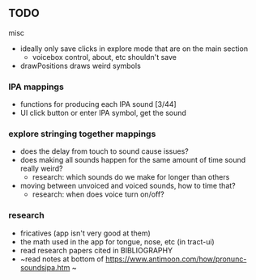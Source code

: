 ## TODO

misc

- ideally only save clicks in explore mode that are on the main section
  - voicebox control, about, etc shouldn't save
- drawPositions draws weird symbols

### IPA mappings

- functions for producing each IPA sound [3/44]
- UI click button or enter IPA symbol, get the sound

### explore stringing together mappings

- does the delay from touch to sound cause issues?
- does making all sounds happen for the same amount of time sound really weird?
  - research: which sounds do we make for longer than others
- moving between unvoiced and voiced sounds, how to time that?
  - research: when does voice turn on/off?

### research

- fricatives (app isn't very good at them)
- the math used in the app for tongue, nose, etc (in tract-ui)
- read research papers cited in BIBLIOGRAPHY
- ~read notes at bottom of https://www.antimoon.com/how/pronunc-soundsipa.htm ~
